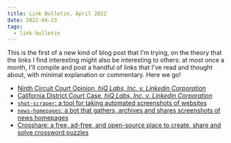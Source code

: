 ```yaml
---
title: Link Bulletin, April 2022
date: 2022-04-23
tags:
  - link-bulletin
---
```


This is the first of a new kind of blog post that I'm trying, on the theory
that the links I find interesting might also be interesting to others: at most
once a month, I'll compile and post a handful of links that I've read and
thought about, with minimal explanation or commentary. Here we go!

- [Ninth Circuit Court Opinion, _hiQ Labs, Inc. v. Linkedin
  Corporation_](https://cdn.ca9.uscourts.gov/datastore/opinions/2022/04/18/17-16783.pdf)
- [California District Court Case, _hiQ Labs, Inc. v. Linkedin
  Corporation_](https://www.courtlistener.com/docket/6071320/hiq-labs-inc-v-linkedin-corporation/)
- [`shot-scraper`: a tool for taking automated screenshots of
  websites](https://github.com/simonw/shot-scraper)
- [`news-homepages`: a bot that gathers, archives and shares screenshots of
  news homepages](https://palewi.re/docs/news-homepages/)
- [Crosshare: a free, ad-free, and open-source place to create, share and solve
  crossword puzzles](https://crosshare.org/)
